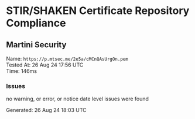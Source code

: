 # STIR/SHAKEN Certificate Repository Compliance

## Martini Security

Name: `https://p.mtsec.me/2e5a/cMCnQAsUrgOn.pem`\
Tested At: 26 Aug 24 17:56 UTC\
Time: 146ms

### Issues

no warning, or error, or notice date level issues were found

Generated: 26 Aug 24 18:03 UTC
